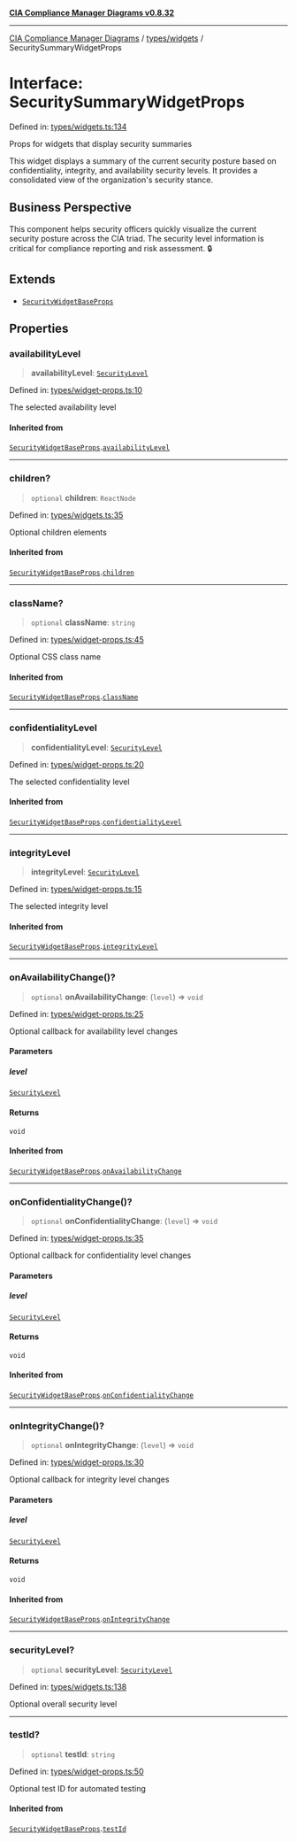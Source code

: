 [**CIA Compliance Manager Diagrams v0.8.32**](../../../README.md)

***

[CIA Compliance Manager Diagrams](../../../modules.md) / [types/widgets](../README.md) / SecuritySummaryWidgetProps

# Interface: SecuritySummaryWidgetProps

Defined in: [types/widgets.ts:134](https://github.com/Hack23/cia-compliance-manager/blob/0dc9a11e510cc2f2986e7debe532892627f2b00f/src/types/widgets.ts#L134)

Props for widgets that display security summaries

This widget displays a summary of the current security posture based on
confidentiality, integrity, and availability security levels. It provides
a consolidated view of the organization's security stance.

## Business Perspective

This component helps security officers quickly visualize the current
security posture across the CIA triad. The security level information
is critical for compliance reporting and risk assessment. 🔒

## Extends

- [`SecurityWidgetBaseProps`](SecurityWidgetBaseProps.md)

## Properties

### availabilityLevel

> **availabilityLevel**: [`SecurityLevel`](../../cia/type-aliases/SecurityLevel.md)

Defined in: [types/widget-props.ts:10](https://github.com/Hack23/cia-compliance-manager/blob/0dc9a11e510cc2f2986e7debe532892627f2b00f/src/types/widget-props.ts#L10)

The selected availability level

#### Inherited from

[`SecurityWidgetBaseProps`](SecurityWidgetBaseProps.md).[`availabilityLevel`](SecurityWidgetBaseProps.md#availabilitylevel)

***

### children?

> `optional` **children**: `ReactNode`

Defined in: [types/widgets.ts:35](https://github.com/Hack23/cia-compliance-manager/blob/0dc9a11e510cc2f2986e7debe532892627f2b00f/src/types/widgets.ts#L35)

Optional children elements

#### Inherited from

[`SecurityWidgetBaseProps`](SecurityWidgetBaseProps.md).[`children`](SecurityWidgetBaseProps.md#children)

***

### className?

> `optional` **className**: `string`

Defined in: [types/widget-props.ts:45](https://github.com/Hack23/cia-compliance-manager/blob/0dc9a11e510cc2f2986e7debe532892627f2b00f/src/types/widget-props.ts#L45)

Optional CSS class name

#### Inherited from

[`SecurityWidgetBaseProps`](SecurityWidgetBaseProps.md).[`className`](SecurityWidgetBaseProps.md#classname)

***

### confidentialityLevel

> **confidentialityLevel**: [`SecurityLevel`](../../cia/type-aliases/SecurityLevel.md)

Defined in: [types/widget-props.ts:20](https://github.com/Hack23/cia-compliance-manager/blob/0dc9a11e510cc2f2986e7debe532892627f2b00f/src/types/widget-props.ts#L20)

The selected confidentiality level

#### Inherited from

[`SecurityWidgetBaseProps`](SecurityWidgetBaseProps.md).[`confidentialityLevel`](SecurityWidgetBaseProps.md#confidentialitylevel)

***

### integrityLevel

> **integrityLevel**: [`SecurityLevel`](../../cia/type-aliases/SecurityLevel.md)

Defined in: [types/widget-props.ts:15](https://github.com/Hack23/cia-compliance-manager/blob/0dc9a11e510cc2f2986e7debe532892627f2b00f/src/types/widget-props.ts#L15)

The selected integrity level

#### Inherited from

[`SecurityWidgetBaseProps`](SecurityWidgetBaseProps.md).[`integrityLevel`](SecurityWidgetBaseProps.md#integritylevel)

***

### onAvailabilityChange()?

> `optional` **onAvailabilityChange**: (`level`) => `void`

Defined in: [types/widget-props.ts:25](https://github.com/Hack23/cia-compliance-manager/blob/0dc9a11e510cc2f2986e7debe532892627f2b00f/src/types/widget-props.ts#L25)

Optional callback for availability level changes

#### Parameters

##### level

[`SecurityLevel`](../../cia/type-aliases/SecurityLevel.md)

#### Returns

`void`

#### Inherited from

[`SecurityWidgetBaseProps`](SecurityWidgetBaseProps.md).[`onAvailabilityChange`](SecurityWidgetBaseProps.md#onavailabilitychange)

***

### onConfidentialityChange()?

> `optional` **onConfidentialityChange**: (`level`) => `void`

Defined in: [types/widget-props.ts:35](https://github.com/Hack23/cia-compliance-manager/blob/0dc9a11e510cc2f2986e7debe532892627f2b00f/src/types/widget-props.ts#L35)

Optional callback for confidentiality level changes

#### Parameters

##### level

[`SecurityLevel`](../../cia/type-aliases/SecurityLevel.md)

#### Returns

`void`

#### Inherited from

[`SecurityWidgetBaseProps`](SecurityWidgetBaseProps.md).[`onConfidentialityChange`](SecurityWidgetBaseProps.md#onconfidentialitychange)

***

### onIntegrityChange()?

> `optional` **onIntegrityChange**: (`level`) => `void`

Defined in: [types/widget-props.ts:30](https://github.com/Hack23/cia-compliance-manager/blob/0dc9a11e510cc2f2986e7debe532892627f2b00f/src/types/widget-props.ts#L30)

Optional callback for integrity level changes

#### Parameters

##### level

[`SecurityLevel`](../../cia/type-aliases/SecurityLevel.md)

#### Returns

`void`

#### Inherited from

[`SecurityWidgetBaseProps`](SecurityWidgetBaseProps.md).[`onIntegrityChange`](SecurityWidgetBaseProps.md#onintegritychange)

***

### securityLevel?

> `optional` **securityLevel**: [`SecurityLevel`](../../cia/type-aliases/SecurityLevel.md)

Defined in: [types/widgets.ts:138](https://github.com/Hack23/cia-compliance-manager/blob/0dc9a11e510cc2f2986e7debe532892627f2b00f/src/types/widgets.ts#L138)

Optional overall security level

***

### testId?

> `optional` **testId**: `string`

Defined in: [types/widget-props.ts:50](https://github.com/Hack23/cia-compliance-manager/blob/0dc9a11e510cc2f2986e7debe532892627f2b00f/src/types/widget-props.ts#L50)

Optional test ID for automated testing

#### Inherited from

[`SecurityWidgetBaseProps`](SecurityWidgetBaseProps.md).[`testId`](SecurityWidgetBaseProps.md#testid)
